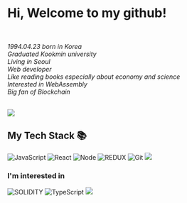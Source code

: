 


<h1> Hi, Welcome to my github!</h1>
<br />

<p>
  <em>
    1994.04.23 born in Korea <br>
    Graduated Kookmin university <br>
    Living in Seoul <br>
    Web developer <br>
    Like reading books especially about economy and science <br>
    Interested in WebAssembly <br> 
    Big fan of Blockchain
    
  </em>
  <em>
    </em>
  </em>
</p>
<br />
  <img align="center" src="https://github-readme-stats.vercel.app/api?username=seungjun0423&show_icons=true&theme=radical" />

<br />
<h2> My Tech Stack 📚 </h2>

![JavaScript](https://img.shields.io/badge/-JavaScript-%23F7DF1C?style=for-the-badge&logo=javascript&logoColor=000000&labelColor=%23F7DF1C&color=%23FFCE5A)
![React](https://img.shields.io/badge/-React-222222?style=for-the-badge&logo=react)
![Node](https://img.shields.io/badge/-Nodejs-43853d?style=for-the-badge&logo=Node.js&logoColor=white)
![REDUX](https://img.shields.io/badge/-REDUX-ffffff?style=for-the-badge&logo=redux&logoColor=purple)
![Git](https://img.shields.io/badge/-Git-F05032?style=for-the-badge&logo=git&logoColor=ffffff)
<img src="https://img.shields.io/badge/python-3776AB?style=for-the-badge&logo=python&logoColor=white">

 


<h3>I'm interested in </h3>

![SOLIDITY](https://img.shields.io/badge/-SOLIDITY-black?style=for-the-badge&logo=solidity&logoColor=ffffff)
![TypeScript](https://img.shields.io/badge/-TypeScript-007ACC?style=for-the-badge&logo=typescript&logoColor=white)
<img src="https://img.shields.io/badge/amazonaws-232F3E?style=for-the-badge&logo=amazonaws&logoColor=white">






